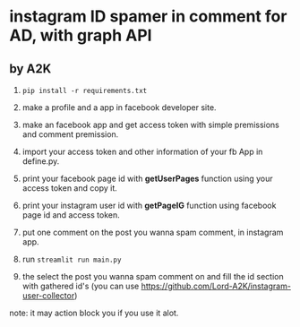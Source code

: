 # instagram	ID spamer in comment for AD, with graph API
## by A2K

1. ```pip install -r requirements.txt```

2. make a profile and a app in facebook developer site.
3. make an facebook app and get access token with simple premissions and comment premission.
4. import your access token and other information of your fb App in define.py.
5. print your facebook page id with **getUserPages** function using your access token and copy it.
6. print your instagram user id with **getPageIG** function using facebook page id and access token.
7. put one comment on the post you wanna spam comment, in instagram app.
8. run ```streamlit run main.py```

9. the select the post you wanna spam comment on and fill the id section with gathered id's (you can use https://github.com/Lord-A2K/instagram-user-collector)

note: it may action block you if you use it alot.
